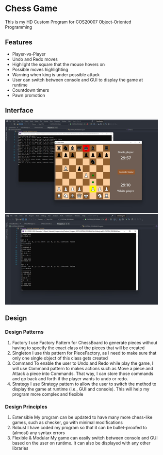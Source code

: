 # Chess Game
This is my HD Custom Program for COS20007 Object-Oriented Programming

## Features
* Player-vs-Player
* Undo and Redo moves
* Highlight the square that the mouse hovers on
* Possible moves highlighting
* Warning when king is under possible attack
* User can switch between console and GUI to display the game at runtime
* Countdown timers
* Pawn promotion

## Interface
![Screenshot](screenshots\GUIgame.jpg)
![Screenshot](screenshots\consoleGame.jpg)

## Design
### Design Patterns
1.	Factory
I use Factory Pattern for ChessBoard to generate pieces without having to specify the exact class of the pieces that will be created
2.	Singleton
I use this pattern for PieceFactory, as I need to make sure that only one single object of this class gets created
3.	Command
To enable the user to Undo and Redo while play the game, I will use Command pattern to makes actions such as Move a piece and Attack a piece into Commands. That way, I can store those commands and go back and forth if the player wants to undo or redo.
4.	Strategy
I use Strategy pattern to allow the user to switch the method to display the game at runtime (i.e., GUI and console). This will help my program more complex and flexible
### Design Principles
1.	Extensible
My program can be updated to have many more chess-like games, such as checker, go with minimal modifications
2.	Robust
I have coded my program so that it can be bullet-proofed to (almost) any syntax errors
3.	Flexible & Modular
My game can easily switch between console and GUI based on the user on runtime. It can also be displayed with any other libraries

